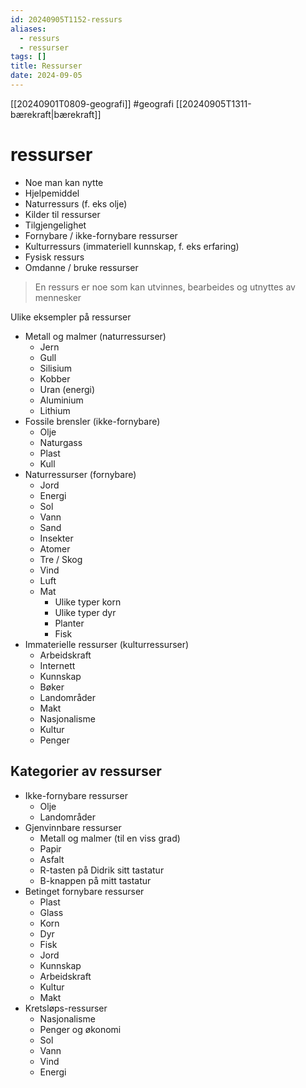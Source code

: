```yaml
---
id: 20240905T1152-ressurs
aliases:
  - ressurs
  - ressurser
tags: []
title: Ressurser
date: 2024-09-05
---
```


[[20240901T0809-geografi]] #geografi [[20240905T1311-bærekraft|bærekraft]]

# ressurser

- Noe man kan nytte
- Hjelpemiddel
- Naturressurs (f. eks olje)
- Kilder til ressurser
- Tilgjengelighet
- Fornybare / ikke-fornybare ressurser
- Kulturressurs (immateriell kunnskap, f. eks erfaring)
- Fysisk ressurs
- Omdanne / bruke ressurser

> En ressurs er noe som kan utvinnes, bearbeides og utnyttes av mennesker

Ulike eksempler på ressurser

- Metall og malmer (naturressurser)
  - Jern
  - Gull
  - Silisium
  - Kobber
  - Uran (energi)
  - Aluminium
  - Lithium
- Fossile brensler (ikke-fornybare)
  - Olje
  - Naturgass
  - Plast
  - Kull
- Naturressurser (fornybare)
  - Jord
  - Energi
  - Sol
  - Vann
  - Sand
  - Insekter
  - Atomer
  - Tre / Skog
  - Vind
  - Luft
  - Mat
    - Ulike typer korn
    - Ulike typer dyr
    - Planter
    - Fisk
- Immaterielle ressurser (kulturressurser)
  - Arbeidskraft
  - Internett
  - Kunnskap
  - Bøker
  - Landområder
  - Makt
  - Nasjonalisme
  - Kultur
  - Penger

## Kategorier av ressurser

- Ikke-fornybare ressurser
  - Olje
  - Landområder
- Gjenvinnbare ressurser
  - Metall og malmer (til en viss grad)
  - Papir
  - Asfalt
  - R-tasten på Didrik sitt tastatur
  - B-knappen på mitt tastatur
- Betinget fornybare ressurser
  - Plast
  - Glass
  - Korn
  - Dyr
  - Fisk
  - Jord
  - Kunnskap
  - Arbeidskraft
  - Kultur
  - Makt
- Kretsløps-ressurser
  - Nasjonalisme
  - Penger og økonomi
  - Sol
  - Vann
  - Vind
  - Energi
